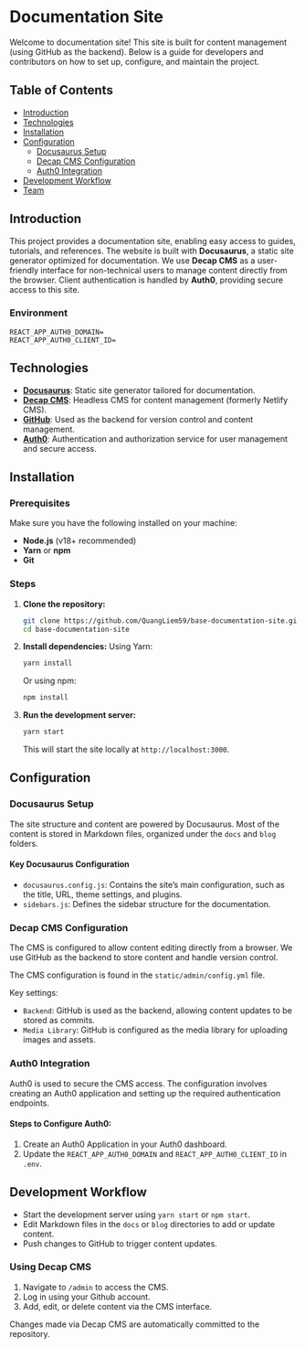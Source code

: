 # Documentation Site

Welcome to documentation site! This site is built for content management (using GitHub as the backend). Below is a guide for developers and contributors on how to set up, configure, and maintain the project.

## Table of Contents

- [Introduction](#introduction)
- [Technologies](#technologies)
- [Installation](#installation)
- [Configuration](#configuration)
  - [Docusaurus Setup](#docusaurus-setup)
  - [Decap CMS Configuration](#decap-cms-configuration)
  - [Auth0 Integration](#auth0-integration)
- [Development Workflow](#development-workflow)
- [Team](#team)

## Introduction

This project provides a documentation site, enabling easy access to guides, tutorials, and references. The website is built with **Docusaurus**, a static site generator optimized for documentation. We use **Decap CMS** as a user-friendly interface for non-technical users to manage content directly from the browser. Client authentication is handled by **Auth0**, providing secure access to this site.

### Environment

```
REACT_APP_AUTH0_DOMAIN=
REACT_APP_AUTH0_CLIENT_ID=
```

## Technologies

- **[Docusaurus](https://docusaurus.io/)**: Static site generator tailored for documentation.
- **[Decap CMS](https://decapcms.org/)**: Headless CMS for content management (formerly Netlify CMS).
- **[GitHub](https://github.com/)**: Used as the backend for version control and content management.
- **[Auth0](https://auth0.com/)**: Authentication and authorization service for user management and secure access.

## Installation

### Prerequisites

Make sure you have the following installed on your machine:

- **Node.js** (v18+ recommended)
- **Yarn** or **npm**
- **Git**

### Steps

1. **Clone the repository:**

   ```bash
   git clone https://github.com/QuangLiem59/base-documentation-site.git
   cd base-documentation-site
   ```
2. **Install dependencies:**
    Using Yarn:
    ```bash
    yarn install
    ```
    
    Or using npm:
    ```bash
    npm install
    ```
3. **Run the development server:**
   ```bash
   yarn start
   ```
    This will start the site locally at `http://localhost:3000`.

## Configuration

### Docusaurus Setup

The site structure and content are powered by Docusaurus. Most of the content is stored in Markdown files, organized under the `docs` and `blog` folders.

#### Key Docusaurus Configuration
- `docusaurus.config.js`: Contains the site’s main configuration, such as the title, URL, theme settings, and plugins.
- `sidebars.js`: Defines the sidebar structure for the documentation.

### Decap CMS Configuration

The CMS is configured to allow content editing directly from a browser. We use GitHub as the backend to store content and handle version control.

The CMS configuration is found in the `static/admin/config.yml` file.

Key settings:

- `Backend`: GitHub is used as the backend, allowing content updates to be stored as commits.
- `Media Library`: GitHub is configured as the media library for uploading images and assets.

### Auth0 Integration

Auth0 is used to secure the CMS access. The configuration involves creating an Auth0 application and setting up the required authentication endpoints.

#### Steps to Configure Auth0:

1. Create an Auth0 Application in your Auth0 dashboard.
2. Update the `REACT_APP_AUTH0_DOMAIN` and `REACT_APP_AUTH0_CLIENT_ID` in `.env`.

## Development Workflow

- Start the development server using `yarn start` or `npm start`.
- Edit Markdown files in the `docs` or `blog` directories to add or update content.
- Push changes to GitHub to trigger content updates.

### Using Decap CMS

1. Navigate to `/admin` to access the CMS.
2. Log in using your Github account.
3. Add, edit, or delete content via the CMS interface.

Changes made via Decap CMS are automatically committed to the repository.